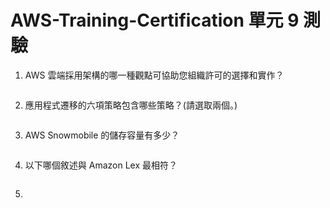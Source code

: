 # AWS-Training-Certification 單元 9 測驗

1. AWS 雲端採用架構的哪一種觀點可協助您組織許可的選擇和實作？
```bash

```

2. 應用程式遷移的六項策略包含哪些策略？(請選取兩個。) 
```bash
```

3. AWS Snowmobile 的儲存容量有多少？
```bash

```

4. 以下哪個敘述與 Amazon Lex 最相符？
```bash

```

5. 
```bash

```
